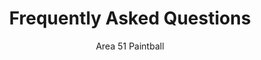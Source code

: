---
title: "Frequently Asked Questions"
description: "A collection of the most frequently asked questions at Area 51 Paintball"
author: Area 51 Paintball
layout: frequently-asked-questions
faq:
    - question: "What Are Your Hours?"
      answer: "We are closed for the season currently.  Check back for spring hours in the near future."
      id: 1
    - question: "Can I bring my own paintball gear?"
      answer: "Yes, as long as it is approved by the staff and inspected, you can bring your own paintball gear."
      id: 2
    - question: "What should we bring for a day of paintball?"
      answer: "Make sure you bring plenty of water, snacks, and sun screen!"
      id: 3
    - question: "Can I bring my own paint?"
      answer: "No, Only field paint is allowed."
---